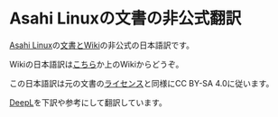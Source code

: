 # Asahi Linuxの文書の非公式翻訳
[Asahi Linux](https://asahilinux.org/)の[文書とWiki](https://github.com/AsahiLinux/docs)の非公式の日本語訳です。

Wikiの日本語訳は[こちら](https://github.com/asfdrwe/asahi-linux-translations/wiki)か上のWikiからどうぞ。

この日本語訳は元の文書の[ライセンス](https://github.com/AsahiLinux/docs/blob/main/LICENSE)と同様にCC BY-SA 4.0に従います。

[DeepL](https://www.deepl.com/)を下訳や参考にして翻訳しています。
